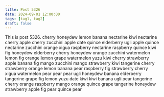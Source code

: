 ```yaml
---
title: Post 5326
date: 2024-09-01 12:00:00
tags: [tag1, tag2]
draft: false
---
```

This is post 5326.
cherry
honeydew
lemon
banana
nectarine
kiwi
nectarine
cherry
apple
cherry
zucchini
apple
date
quince
elderberry
ugli
apple
quince
nectarine
zucchini
orange
xigua
raspberry
nectarine
raspberry
quince
kiwi
fig
honeydew
elderberry
cherry
honeydew
orange
zucchini
watermelon
lemon
fig
orange
lemon
grape
watermelon
yuzu
kiwi
cherry
strawberry
apple
banana
fig
mango
zucchini
mango
strawberry
kiwi
tangerine
cherry
strawberry
orange
lemon
banana
pear
raspberry
fig
strawberry
cherry
xigua
watermelon
pear
pear
pear
ugli
honeydew
banana
elderberry
tangerine
grape
fig
lemon
yuzu
date
kiwi
kiwi
banana
ugli
pear
tangerine
cherry
orange
raspberry
mango
orange
quince
grape
tangerine
honeydew
strawberry
apple
fig
pear
quince
pear
